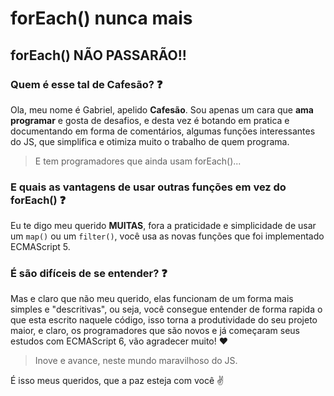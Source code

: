# forEach() nunca mais
## forEach() NÃO PASSARÃO!!

### Quem é esse tal de Cafesão? :question:

Ola, meu nome é Gabriel, apelido **Cafesão**.
Sou apenas um cara que **ama programar** e gosta de desafios, e desta vez é botando em pratica e documentando em forma de comentários, algumas funções interessantes do JS, que simplifica e otimiza muito o trabalho de quem programa.
>E tem programadores que ainda usam forEach()...

### E quais as vantagens de usar outras funções em vez do forEach() :question:

Eu te digo meu querido **MUITAS**, fora a praticidade e simplicidade de usar um `map()` ou um `filter()`, você usa as novas funções que foi implementado ECMAScript 5.    

### É são difíceis de se entender? :question:

Mas e claro que não meu querido, elas funcionam de um forma mais simples e "descritivas", ou seja, você consegue entender de forma rapida o que esta escrito naquele código, isso torna a produtividade do seu projeto maior, e claro, os programadores que são novos e já começaram seus estudos com ECMAScript 6, vão agradecer muito! :heart:
> Inove e avance, neste mundo maravilhoso do JS.

É isso meus queridos, que a paz esteja com você :v: